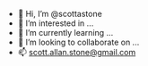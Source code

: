 - 👋 Hi, I’m @scottastone
- 👀 I’m interested in ...
- 🌱 I’m currently learning ...
- 💞️ I’m looking to collaborate on ...
- 📫 scott.allan.stone@gmail.com  

<!---
scottastone/scottastone is a ✨ special ✨ repository because its `README.md` (this file) appears on your GitHub profile.
You can click the Preview link to take a look at your changes.
--->
